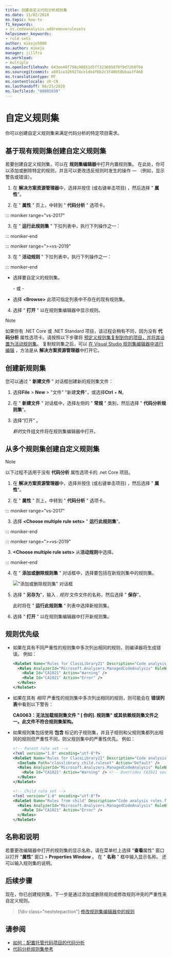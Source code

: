```yaml
---
title: 创建自定义代码分析规则集
ms.date: 11/02/2018
ms.topic: how-to
f1_keywords:
- vs.codeanalysis.addremoverulesets
helpviewer_keywords:
- rule sets
author: mikejo5000
ms.author: mikejo
manager: jillfra
ms.workload:
- multiple
ms.openlocfilehash: 643ee48f798c90851d5ff323685070f9d7268f04
ms.sourcegitcommit: a801ca3269274ce1de4f6b2c3f40b58bbaa3f460
ms.translationtype: MT
ms.contentlocale: zh-CN
ms.lasthandoff: 08/25/2020
ms.locfileid: "88801030"
---
```

# <a name="customize-a-rule-set"></a>自定义规则集

你可以创建自定义规则集来满足代码分析的特定项目需求。

## <a name="create-a-custom-rule-set-from-an-existing-rule-set"></a>基于现有规则集创建自定义规则集

若要创建自定义规则集，可以在 **规则集编辑器**中打开内置规则集。 在此处，你可以添加或删除特定的规则，并且可以更改违反规则时发生的操作 &mdash; （例如，显示警告或错误）。

1. 在 **解决方案资源管理器**中，选择并按住 (或右键单击项目) ，然后选择 " **属性**"。

2. 在 " **属性** " 页上，中转到 " **代码分析** " 选项卡。

::: moniker range="vs-2017"

3. 在 " **运行此规则集** " 下拉列表中，执行下列操作之一：

::: moniker-end

::: moniker range=">=vs-2019"

3. 在 " **活动规则** " 下拉列表中，执行下列操作之一：

::: moniker-end

   - 选择要自定义的规则集。

     \- 或 -

   - 选择 **\<Browse>** 此项可指定列表中不存在的现有规则集。

4. 选择 " **打开** " 以在规则集编辑器中显示规则。

> [!NOTE]
> 如果你有 .NET Core 或 .NET Standard 项目，该过程会稍有不同，因为没有 **代码分析** 属性选项卡。请按照以下步骤将 [预定义规则集复制到你的项目，并将其设置为活动规则集](analyzer-rule-sets.md)。 复制规则集之后，可以 [在 Visual Studio 规则集编辑器中进行编辑](working-in-the-code-analysis-rule-set-editor.md) ，方法是从 **解决方案资源管理器**中打开它。

## <a name="create-a-new-rule-set"></a>创建新规则集

您可以通过 " **新建文件** " 对话框创建新的规则集文件：

1. 选择**File**  >  **New**  >  "文件" "新建**文件**"，或选择**Ctrl** + **N**。

2. 在 " **新建文件** " 对话框中，选择左侧的 " **常规** " 类别，然后选择 " **代码分析规则集**"。

3. 选择“打开”  。

   *新的*文件组文件将在规则集编辑器中打开。

## <a name="create-a-custom-rule-set-from-multiple-rule-sets"></a>从多个规则集创建自定义规则集

> [!NOTE]
> 以下过程不适用于没有 **代码分析** 属性选项卡的 .net Core 项目。

1. 在 **解决方案资源管理器**中，选择并按住 (或右键单击项目) ，然后选择 " **属性**"。

2. 在 " **属性** " 页上，中转到 " **代码分析** " 选项卡。

::: moniker range="vs-2017"

3. 选择 **\<Choose multiple rule sets>** " **运行此规则集**"。

::: moniker-end

::: moniker range=">=vs-2019"

3. **\<Choose multiple rule sets>** 从**活动规则**中选择。

::: moniker-end

4. 在 " **添加或删除规则集** " 对话框中，选择要包括在新规则集中的规则集。

   !["添加或删除规则集" 对话框](media/add-remove-rule-sets.png)

5. 选择 " **另存为**"，输入 *. 规则* 文件文件的名称，然后选择 " **保存**"。

   此时将在 " **运行此规则集** " 列表中选择新规则集。

6. 选择 " **打开** " 以在规则集编辑器中打开新规则集。

## <a name="rule-precedence"></a>规则优先级

- 如果在具有不同严重性的规则集中多次列出相同的规则，则编译器将生成错误。 例如：

   ```xml
   <RuleSet Name="Rules for ClassLibrary21" Description="Code analysis rules for ClassLibrary21.csproj." ToolsVersion="15.0">
     <Rules AnalyzerId="Microsoft.Analyzers.ManagedCodeAnalysis" RuleNamespace="Microsoft.Rules.Managed">
       <Rule Id="CA1021" Action="Warning" />
       <Rule Id="CA1021" Action="Error" />
     </Rules>
   </RuleSet>
   ```

- 如果在具有 *相同* 严重性的规则集中多次列出相同的规则，则可能会在 **错误列表**中看到以下警告：

   **CA0063：无法加载规则集文件 " \[ 你的]. 规则集" 或其依赖规则集文件之一。此文件不符合规则集架构。**

- 如果规则集包括使用 **包含** 标记的子规则集，并且子规则和父规则集都列出相同的规则但严重性不同，则父规则集中的严重性优先。 例如：

   ```xml
   <!-- Parent rule set -->
   <?xml version="1.0" encoding="utf-8"?>
   <RuleSet Name="Rules for ClassLibrary21" Description="Code analysis rules for ClassLibrary21.csproj." ToolsVersion="15.0">
     <Include Path="classlibrary_child.ruleset" Action="Default" />
     <Rules AnalyzerId="Microsoft.Analyzers.ManagedCodeAnalysis" RuleNamespace="Microsoft.Rules.Managed">
       <Rule Id="CA1021" Action="Warning" /> <!-- Overrides CA1021 severity from child rule set -->
     </Rules>
   </RuleSet>

   <!-- Child rule set -->
   <?xml version="1.0" encoding="utf-8"?>
   <RuleSet Name="Rules from child" Description="Code analysis rules from child." ToolsVersion="15.0">
     <Rules AnalyzerId="Microsoft.Analyzers.ManagedCodeAnalysis" RuleNamespace="Microsoft.Rules.Managed">
       <Rule Id="CA1021" Action="Error" />
     </Rules>
   </RuleSet>
   ```

## <a name="name-and-description"></a>名称和说明

若要更改编辑器中打开的规则集的显示名称，请在菜单栏上选择 "**查看**属性" 窗口以打开 "**属性**" 窗口  >  **Properties Window** 。 在 " **名称** " 框中输入显示名称。 还可以输入规则集的说明。

## <a name="next-steps"></a>后续步骤

现在，你已创建规则集，下一步是通过添加或删除规则或修改规则冲突的严重性来自定义规则。

> [!div class="nextstepaction"]
> [修改规则集编辑器中的规则](../code-quality/working-in-the-code-analysis-rule-set-editor.md)

## <a name="see-also"></a>请参阅

- [如何：配置托管代码项目的代码分析](../code-quality/how-to-configure-code-analysis-for-a-managed-code-project.md)
- [代码分析规则集参考](../code-quality/rule-set-reference.md)
